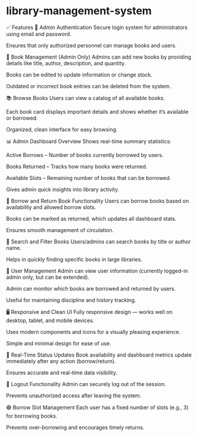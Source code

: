 # library-management-system
✅ Features 
🔐 Admin Authentication
Secure login system for administrators using email and password.

Ensures that only authorized personnel can manage books and users.

📘 Book Management (Admin Only)
Admins can add new books by providing details like title, author, description, and quantity.

Books can be edited to update information or change stock.

Outdated or incorrect book entries can be deleted from the system.

📚 Browse Books
Users can view a catalog of all available books.

Each book card displays important details and shows whether it’s available or borrowed.

Organized, clean interface for easy browsing.

📊 Admin Dashboard Overview
Shows real-time summary statistics:

Active Borrows – Number of books currently borrowed by users.

Books Returned – Tracks how many books were returned.

Available Slots – Remaining number of books that can be borrowed.

Gives admin quick insights into library activity.

🔄 Borrow and Return Book Functionality
Users can borrow books based on availability and allowed borrow slots.

Books can be marked as returned, which updates all dashboard stats.

Ensures smooth management of circulation.

🔎 Search and Filter Books
Users/admins can search books by title or author name.

Helps in quickly finding specific books in large libraries.

👤 User Management
Admin can view user information (currently logged-in admin only, but can be extended).

Admin can monitor which books are borrowed and returned by users.

Useful for maintaining discipline and history tracking.

🖥 Responsive and Clean UI
Fully responsive design — works well on desktop, tablet, and mobile devices.

Uses modern components and icons for a visually pleasing experience.

Simple and minimal design for ease of use.

🔔 Real-Time Status Updates
Book availability and dashboard metrics update immediately after any action (borrow/return).

Ensures accurate and real-time data visibility.

🚪 Logout Functionality
Admin can securely log out of the session.

Prevents unauthorized access after leaving the system.

🟢 Borrow Slot Management
Each user has a fixed number of slots (e.g., 3) for borrowing books.

Prevents over-borrowing and encourages timely returns.
